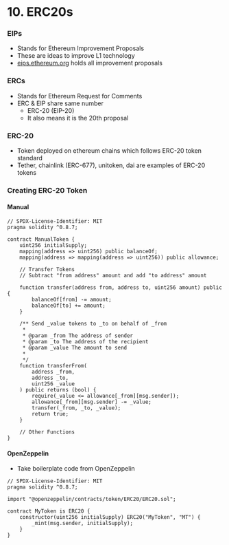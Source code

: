 # 10. ERC20s

### EIPs

* Stands for Ethereum Improvement Proposals
* These are ideas to improve L1 technology
* [eips.ethereum.org](https://eips.ethereum.org/) holds all improvement proposals



### ERCs

* Stands for Ethereum Request for Comments
* ERC & EIP share same number
  * ERC-20 (EIP-20)
  * It also means it is the 20th proposal



### ERC-20

* Token deployed on ethereum chains which follows ERC-20 token standard
* Tether, chainlink (ERC-677), unitoken, dai are examples of ERC-20 tokens



### Creating ERC-20 Token

#### Manual

```sol
// SPDX-License-Identifier: MIT
pragma solidity ^0.8.7;

contract ManualToken {
    uint256 initialSupply;
    mapping(address => uint256) public balanceOf;
    mapping(address => mapping(address => uint256)) public allowance;

    // Transfer Tokens
    // Subtract "from address" amount and add "to address" amount

    function transfer(address from, address to, uint256 amount) public {
        balanceOf[from] -= amount;
        balanceOf[to] += amount;
    }

    /** Send _value tokens to _to on behalf of _from
     *
     * @param _from The address of sender
     * @param _to The address of the recipient
     * @param _value The amount to send
     *
     */
    function transferFrom(
        address _from,
        address _to,
        uint256 _value
    ) public returns (bool) {
        require(_value <= allowance[_from][msg.sender]);
        allowance[_from][msg.sender] -= _value;
        transfer(_from, _to, _value);
        return true;
    }

    // Other Functions
}
```

#### OpenZeppelin

* Take boilerplate code from OpenZeppelin

```sol
// SPDX-License-Identifier: MIT
pragma solidity ^0.8.7;

import "@openzeppelin/contracts/token/ERC20/ERC20.sol";

contract MyToken is ERC20 {
    constructor(uint256 initialSupply) ERC20("MyToken", "MT") {
        _mint(msg.sender, initialSupply);
    }
}
```

